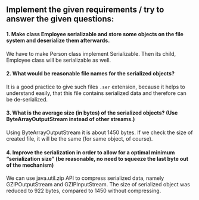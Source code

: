 ## Implement the given requirements / try to answer the given questions:
#### 1. Make class Employee serializable and store some objects on the file system and deserialize them afterwards.
We have to make Person class implement Serializable. Then its child, Employee class will be serializable as well.
#### 2. What would be  reasonable file names for the serialized objects?
It is a good practice to give such files `.ser` extension, because it helps to understand easily, 
that this file contains serialized data and therefore can be de-serialized.
#### 3. What is the average size (in bytes) of the serialized objects? (Use ByteArrayOutputStream instead of other streams.)
Using ByteArrayOutputStream it is about 1450 bytes. If we check the size of created file, it will be the same (for same object, of course).
#### 4. Improve the serialization in order to allow for a optimal minimum “serialization size” (be reasonable, no need to squeeze the last byte out of the mechanism)
We can use java.util.zip API to compress serialized data, namely GZIPOutputStream and GZIPInputStream. The size of serialized object was reduced to 922 bytes, compared to 1450 without compressing.

